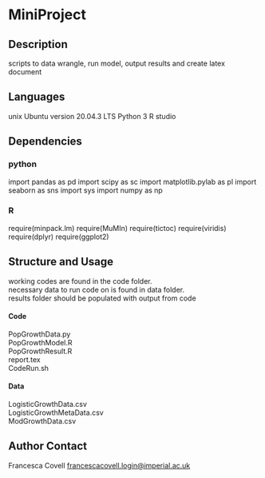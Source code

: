 # MiniProject

## Description 
scripts to data wrangle, run model, output results and create latex document 

## Languages
unix Ubuntu version 20.04.3 LTS
Python 3
R studio
 
## Dependencies
### python
import pandas as pd
import scipy as sc
import matplotlib.pylab as pl
import seaborn as sns 
import sys
import numpy as np
### R
require(minpack.lm)
require(MuMIn)
require(tictoc)
require(viridis)
require(dplyr)
require(ggplot2)

## Structure and Usage

working codes are found in the code folder.\
necessary data to run code on is found in data folder.\
results folder should be populated with output from code

#### Code
PopGrowthData.py\
PopGrowthModel.R\
PopGrowthResult.R\
report.tex\
CodeRun.sh

#### Data
LogisticGrowthData.csv\
LogisticGrowthMetaData.csv\
ModGrowthData.csv


## Author Contact
Francesca Covell
francescacovell.login@imperial.ac.uk
